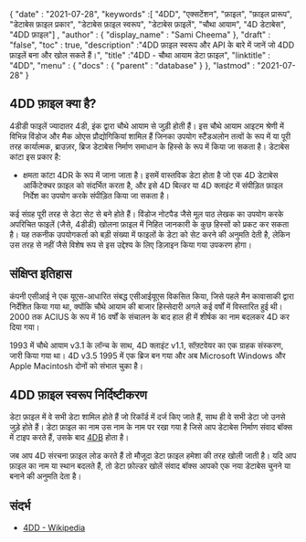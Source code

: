 {
  "date" : "2021-07-28",
  "keywords" :[ "4DD", "एक्सटेंशन", "फ़ाइल", "फ़ाइल प्रारूप", "डेटाबेस फ़ाइल प्रकार", "डेटाबेस फ़ाइल स्वरूप", "डेटाबेस फ़ाइलें", "चौथा आयाम", "4D डेटाबेस", "4DD फ़ाइल"] ,
  "author" : {
    "display_name" : "Sami Cheema"
},
  "draft" : "false",
  "toc" : true,
  "description" :"4DD फ़ाइल स्वरूप और API के बारे में जानें जो 4DD फ़ाइलें बना और खोल सकते हैं।",
  "title" :"4DD - चौथा आयाम डेटा फ़ाइल",
  "linktitle" : "4DD",
  "menu" : {
    "docs" : {
      "parent" : "database"
}
},
  "lastmod" : "2021-07-28"
}

## 4DD फ़ाइल क्या है?

4डीडी फाइलें ज्यादातर 4डी, इंक द्वारा चौथे आयाम से जुड़ी होती हैं। इस चौथे आयाम आइटम श्रेणी में विभिन्न विंडोज और मैक ओएस प्रौद्योगिकियां शामिल हैं जिनका उपयोग स्टैंडअलोन तत्वों के रूप में या पूरी तरह कार्यात्मक, ब्राउज़र, ब्रिज डेटाबेस निर्माण समाधान के हिस्से के रूप में किया जा सकता है। डेटाबेस कांटा इस प्रकार है:

* क्षमता कांटा 4DR के रूप में जाना जाता है। इसमें वास्तविक डेटा होता है जो एक 4D डेटाबेस आर्किटेक्चर फ़ाइल को संदर्भित करता है, और इसे 4D बिल्डर या 4D क्लाइंट में संपीड़ित फ़ाइल निर्देश का उपयोग करके संपीड़ित किया जा सकता है।

कई संग्रह पूरी तरह से डेटा सेट से बने होते हैं। विंडोज नोटपैड जैसे मूल पाठ लेखक का उपयोग करके अपरिचित फाइलें (जैसे, 4डीडी) खोलना फ़ाइल में निहित जानकारी के कुछ हिस्सों को प्रकट कर सकता है। यह तकनीक उपयोगकर्ता को बड़ी संख्या में फाइलों के डेटा को सेट करने की अनुमति देती है, लेकिन उस तरह से नहीं जैसे विशेष रूप से इस उद्देश्य के लिए डिज़ाइन किया गया उपकरण होगा।

## संक्षिप्त इतिहास ##

कंपनी एसीआई ने एक यूएस-आधारित संबद्ध एसीआईयूएस विकसित किया, जिसे पहले मैन कावासाकी द्वारा निर्देशित किया गया था, क्योंकि चौथे आयाम की बाजार हिस्सेदारी अगले कई वर्षों में विस्तारित हुई थी। 2000 तक ACIUS के रूप में 16 वर्षों के संचालन के बाद हाल ही में शीर्षक का नाम बदलकर 4D कर दिया गया।

1993 में चौथे आयाम v3.1 के लॉन्च के साथ, 4D क्लाइंट v1.1, सॉफ़्टवेयर का एक ग्राहक संस्करण, जारी किया गया था। 4D v3.5 1995 में एक ब्रिज बन गया और अब Microsoft Windows और Apple Macintosh दोनों को संभाल चुका है।


## 4DD फ़ाइल स्वरूप निर्दिष्टीकरण ##

डेटा फ़ाइल में वे सभी डेटा शामिल होते हैं जो रिकॉर्ड में दर्ज किए जाते हैं, साथ ही वे सभी डेटा जो उनसे जुड़े होते हैं। डेटा फ़ाइल का नाम उस नाम के नाम पर रखा गया है जिसे आप डेटाबेस निर्माण संवाद बॉक्स में टाइप करते हैं, उसके बाद [4DB](/hi/database/4db/) होता है।

जब आप 4D संरचना फ़ाइल लोड करते हैं तो मौजूदा डेटा फ़ाइल हमेशा की तरह खोली जाती है। यदि आप फ़ाइल का नाम या स्थान बदलते हैं, तो डेटा फ़ोल्डर खोलें संवाद बॉक्स आपको एक नया डेटाबेस चुनने या बनाने की अनुमति देता है।

## संदर्भ ##

* [4DD - Wikipedia](https://en.m.wikipedia.org/wiki/4th_Dimension_(software))
